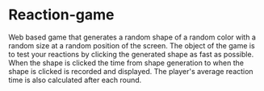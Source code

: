 # Reaction-game

Web based game that generates a random shape of a random color with a random size at a random position of the screen. The object of the game is to test your reactions by clicking the generated shape as fast as possible. When the shape is clicked the time from shape generation to when the shape is clicked is recorded and displayed. The player's average reaction time is also calculated after each round.
